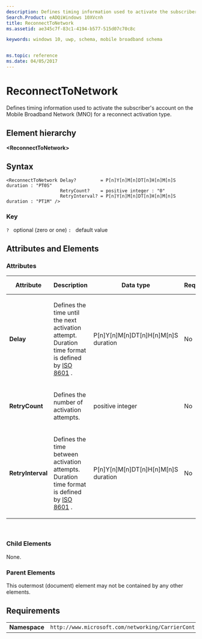 ```yaml
---
description: Defines timing information used to activate the subscriber's account on the Mobile Broadband Network (MNO) for a reconnect activation type.
Search.Product: eADQiWindows 10XVcnh
title: ReconnectToNetwork
ms.assetid: ae345c7f-83c1-4194-b577-515d07c70c8c

keywords: windows 10, uwp, schema, mobile broadband schema


ms.topic: reference
ms.date: 04/05/2017
---
```


# ReconnectToNetwork


Defines timing information used to activate the subscriber's account on the Mobile Broadband Network (MNO) for a reconnect activation type.

## Element hierarchy

**&lt;ReconnectToNetwork&gt;**

## Syntax

``` syntax
<ReconnectToNetwork Delay?         = P[n]Y[n]M[n]DT[n]H[n]M[n]S duration : "PT0S"
                    RetryCount?    = positive integer : "0"
                    RetryInterval? = P[n]Y[n]M[n]DT[n]H[n]M[n]S duration : "PT1M" />
```

### Key

`?`   optional (zero or one)
`:`   default value
## Attributes and Elements


### Attributes

<table>
<colgroup>
<col width="20%" />
<col width="20%" />
<col width="20%" />
<col width="20%" />
<col width="20%" />
</colgroup>
<thead>
<tr class="header">
<th>Attribute</th>
<th>Description</th>
<th>Data type</th>
<th>Required</th>
<th>Default value</th>
</tr>
</thead>
<tbody>
<tr class="odd">
<td><strong>Delay</strong></td>
<td><p>Defines the time until the next activation attempt. Duration time format is defined by <a href="https://www.iso.org/iso/catalogue_detail?csnumber=40874">ISO 8601</a> .</p></td>
<td>P[n]Y[n]M[n]DT[n]H[n]M[n]S duration</td>
<td>No</td>
<td>PT0S</td>
</tr>
<tr class="even">
<td><strong>RetryCount</strong></td>
<td><p>Defines the number of activation attempts.</p></td>
<td>positive integer</td>
<td>No</td>
<td>0</td>
</tr>
<tr class="odd">
<td><strong>RetryInterval</strong></td>
<td><p>Defines the time between activation attempts. Duration time format is defined by <a href="https://www.iso.org/iso/catalogue_detail?csnumber=40874">ISO 8601</a> .</p></td>
<td>P[n]Y[n]M[n]DT[n]H[n]M[n]S duration</td>
<td>No</td>
<td>PT1M</td>
</tr>
</tbody>
</table>

 

### Child Elements

None.

### Parent Elements

This outermost (document) element may not be contained by any other elements.

## Requirements

|          |         |
|----------|--------------|
| **Namespace** | `http://www.microsoft.com/networking/CarrierControl/WWAN/v1` |

 

 




